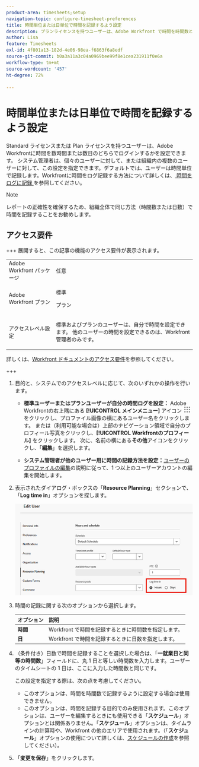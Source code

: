 ```yaml
---
product-area: timesheets;setup
navigation-topic: configure-timesheet-preferences
title: 時間単位または日単位で時間を記録するよう設定
description: プランライセンスを持つユーザーは、Adobe Workfront で時間を時間数と日数のどちらで記録するかを設定できます。システム管理者は、個々のユーザーに対して、または組織内の複数のユーザーに対して、この設定を指定できます。デフォルトでは、ユーザーは時間単位で記録します。
author: Lisa
feature: Timesheets
exl-id: 4f801a13-182d-4e06-98ea-f6863f6a8edf
source-git-commit: b0a3a11a3c04a0969bee99f8e1cea231911f0e6a
workflow-type: tm+mt
source-wordcount: '457'
ht-degree: 72%

---
```


# 時間単位または日単位で時間を記録するよう設定

Standard ライセンスまたは Plan ライセンスを持つユーザーは、Adobe Workfrontに時間を数時間または数日のどちらでログインするかを設定できます。 システム管理者は、個々のユーザーに対して、または組織内の複数のユーザーに対して、この設定を指定できます。デフォルトでは、ユーザーは時間単位で記録します。Workfrontに時間をログ記録する方法について詳しくは、[ 時間をログに記録 ](../../timesheets/create-and-manage-timesheets/log-time.md) を参照してください。

>[!NOTE]
>
>レポートの正確性を確保するため、組織全体で同じ方法（時間数または日数）で時間を記録することをお勧めします。

## アクセス要件

+++ 展開すると、この記事の機能のアクセス要件が表示されます。

<table style="table-layout:auto">
 <col> 
 <col>
 <tbody> 
  <tr> 
   <td>Adobe Workfront パッケージ</td> 
   <td><p>任意</p></td> 
  </tr> 
  <tr> 
   <td>Adobe Workfront プラン</td> 
   <td>
   <p>標準</p>
   <p>プラン</p></td>
  </tr> 
  <tr> 
   <td>アクセスレベル設定</td> 
   <td><p>標準およびプランのユーザーは、自分で時間を設定できます。 他のユーザーの時間を設定できるのは、Workfront 管理者のみです。</p> </td> 
  </tr> 
 </tbody> 
</table>

詳しくは、[Workfront ドキュメントのアクセス要件](/help/quicksilver/administration-and-setup/add-users/access-levels-and-object-permissions/access-level-requirements-in-documentation.md)を参照してください。

+++

1. 目的と、システムでのアクセスレベルに応じて、次のいずれかの操作を行います。

   * **標準ユーザーまたはプランユーザーが自分の時間ログを設定：** Adobe Workfrontの右上隅にある **[!UICONTROL メインメニュー]** アイコン ![ メインメニュー ](assets/main-menu-icon.png) をクリックし、プロファイル画像の横にあるユーザー名をクリックします。 または（利用可能な場合は）上部のナビゲーション領域で自分のプロフィール写真をクリックし、**[!UICONTROL Workfrontのプロフィール]** をクリックします。 次に、名前の横にある&#x200B;**その他**&#x200B;アイコンをクリックし、「**編集**」を選択します。

   * **システム管理者が他のユーザー用に時間の記録方法を設定：**[ユーザーのプロファイルの編集](../../administration-and-setup/add-users/create-and-manage-users/edit-a-users-profile.md)の説明に従って、1 つ以上のユーザーアカウントの編集を開始します。

1. 表示されたダイアログ・ボックスの「**Resource Planning**」セクションで、「**Log time in**」オプションを探します。

   ![ 時間をオプションで記録 ](assets/user-profile-log-time-options.png)

1. 時間の記録に関する次のオプションから選択します。

   | オプション | 説明 |
   |---|---|
   | **時間** | Workfront で時間を記録するときに時間数を指定します。 |
   | **日** | Workfront で時間を記録するときに日数を指定します。 |

1. （条件付き）日数で時間を記録することを選択した場合は、「**一就業日と同等の時間数**」フィールドに、丸 1 日と等しい時間数を入力します。ユーザーのタイムシートの 1 日は、ここに入力した時間数と同じです。

   この設定を指定する際は、次の点を考慮してください。

   * このオプションは、時間を時間数で記録するように設定する場合は使用できません。
   * このオプションは、時間を記録する目的でのみ使用されます。このオプションは、ユーザーを編集するときにも使用できる「**スケジュール**」オプションとは関係ありません。「**スケジュール**」オプションは、タイムラインの計算時や、Workfront の他のエリアで使用されます。（「**スケジュール**」オプションの使用について詳しくは、[スケジュールの作成](../../administration-and-setup/set-up-workfront/configure-timesheets-schedules/create-schedules.md)を参照してください）。

1. 「**変更を保存**」をクリックします。
